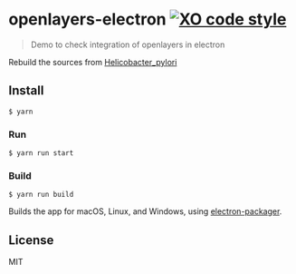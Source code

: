 # openlayers-electron [![XO code style](https://img.shields.io/badge/code_style-XO-5ed9c7.svg)](https://github.com/sindresorhus/xo)

> Demo to check integration of openlayers in electron

Rebuild the sources from [Helicobacter_pylori](https://qiita.com/Helicobacter_pylori/items/617af47e4e286aa060d2)

## Install

```
$ yarn
```

### Run

```
$ yarn run start
```

### Build

```
$ yarn run build
```

Builds the app for macOS, Linux, and Windows, using [electron-packager](https://github.com/electron-userland/electron-packager).


## License

MIT
